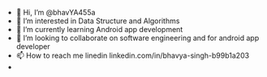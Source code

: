 - 👋 Hi, I’m @bhavYA455a
- 👀 I’m interested in Data Structure and Algorithms
- 🌱 I’m currently learning Android app development
- 💞️ I’m looking to collaborate on software engineering and for android app developer
- 📫 How to reach me linedin linkedin.com/in/bhavya-singh-b99b1a203
- 

<!---
bhavYA455a/bhavYA455a is a ✨ special ✨ repository because its `README.md` (this file) appears on your GitHub profile.
You can click the Preview link to take a look at your changes.
--->
